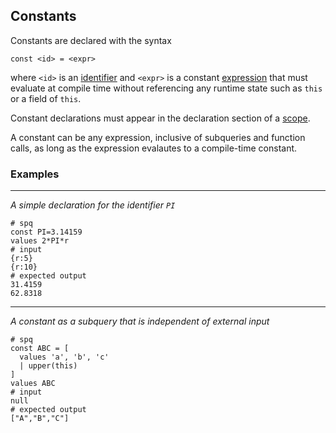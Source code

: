 ## Constants

Constants are declared with the syntax
```
const <id> = <expr>
```
where `<id>` is an [identifier](../syntax.md#identifiers)
and `<expr>` is a constant [expression](expressions.md)
that must evaluate at compile time without referencing any
runtime state such as `this` or a field of `this`.

Constant declarations must appear in the declaration section of a [scope](../syntax.md#scope).

A constant can be any expression, inclusive of subqueries and function calls, as
long as the expression evalautes to a compile-time constant.

### Examples

---

_A simple declaration for the identifier `PI`_

```mdtest-spq
# spq
const PI=3.14159
values 2*PI*r
# input
{r:5}
{r:10}
# expected output
31.4159
62.8318
```

---

_A constant as a subquery that is independent of external input_

```mdtest-spq
# spq
const ABC = [
  values 'a', 'b', 'c'
  | upper(this)
]
values ABC
# input
null
# expected output
["A","B","C"]
```
